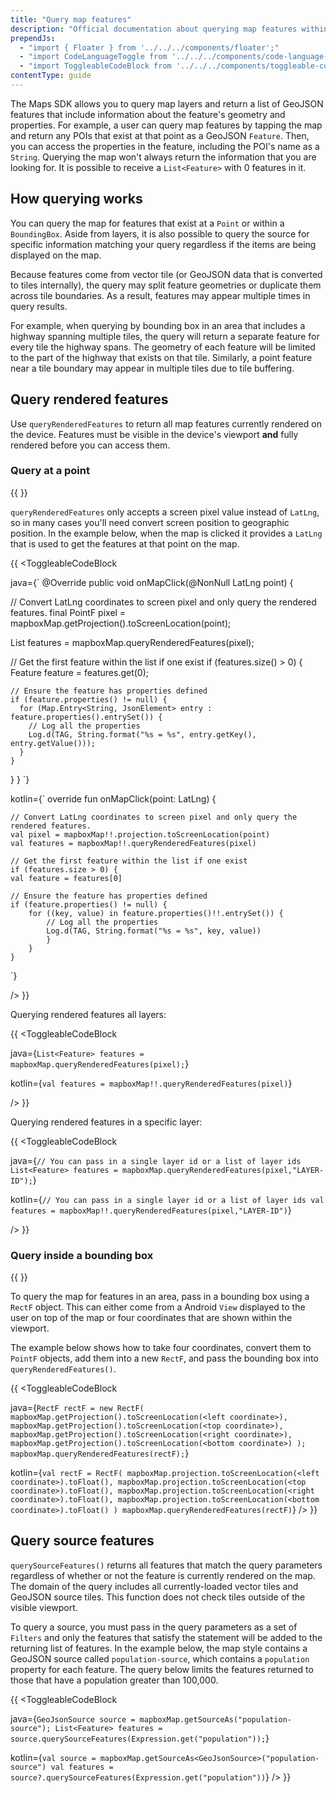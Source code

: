 ```yaml
---
title: "Query map features"
description: "Official documentation about querying map features within the Mapbox Maps SDK for Android. Discover how to retrieve information about a selected place of interest."
prependJs:
  - "import { Floater } from '../../../components/floater';"
  - "import CodeLanguageToggle from '../../../components/code-language-toggle';"
  - "import ToggleableCodeBlock from '../../../components/toggleable-code-block';"
contentType: guide
---
```


The Maps SDK allows you to query map layers and return a list of GeoJSON features that include information about the feature's geometry and properties. For example, a user can query map features by tapping the map and return any POIs that exist at that point as a GeoJSON `Feature`. Then, you can access the properties in the feature, including the POI's name as a `String`. Querying the map won't always return the information that you are looking for. It is possible to receive a `List<Feature>` with 0 features in it.

## How querying works

You can query the map for features that exist at a `Point` or within a `BoundingBox`. Aside from layers, it is also possible to query the source for specific information matching your query regardless if the items are being displayed on the map.

Because features come from vector tile (or GeoJSON data that is converted to tiles internally), the query may split feature geometries or duplicate them across tile boundaries. As a result, features may appear multiple times in query results.

For example, when querying by bounding box in an area that includes a highway spanning multiple tiles, the query will return a separate feature for every tile the highway spans. The geometry of each feature will be limited to the part of the highway that exists on that tile. Similarly, a point feature near a tile boundary may appear in multiple tiles due to tile buffering.


## Query rendered features

Use `queryRenderedFeatures` to return all map features currently rendered on the device. Features must be visible in the device's viewport **and** fully rendered before you can access them.

### Query at a point

{{
  <Floater
    url="https://docs.mapbox.com/android/maps/examples/query-a-map-feature/"
    title="Query at point"
    category="example"
    text="Query the rendered map to get the properties at a specific location."
  />
}}

`queryRenderedFeatures` only accepts a screen pixel value instead of `LatLng`, so in many cases you'll need convert screen position to geographic position. In the example below, when the map is clicked it provides a `LatLng` that is used to get the features at that point on the map.

{{
<CodeLanguageToggle id="query-features" />
<ToggleableCodeBlock

java={`
@Override
public void onMapClick(@NonNull LatLng point) {

  // Convert LatLng coordinates to screen pixel and only query the rendered features.
  final PointF pixel = mapboxMap.getProjection().toScreenLocation(point);

  List<Feature> features = mapboxMap.queryRenderedFeatures(pixel);

  // Get the first feature within the list if one exist
  if (features.size() > 0) {
    Feature feature = features.get(0);

    // Ensure the feature has properties defined
    if (feature.properties() != null) {
      for (Map.Entry<String, JsonElement> entry : feature.properties().entrySet()) {
        // Log all the properties
        Log.d(TAG, String.format("%s = %s", entry.getKey(), entry.getValue()));
      }
    }
  }
}
`}

kotlin={`
override fun onMapClick(point: LatLng) {

	// Convert LatLng coordinates to screen pixel and only query the rendered features.
	val pixel = mapboxMap!!.projection.toScreenLocation(point)
	val features = mapboxMap!!.queryRenderedFeatures(pixel)

	// Get the first feature within the list if one exist
	if (features.size > 0) {
	val feature = features[0]

	// Ensure the feature has properties defined
	if (feature.properties() != null) {
	    for ((key, value) in feature.properties()!!.entrySet()) {
	        // Log all the properties
	        Log.d(TAG, String.format("%s = %s", key, value))
			}
		}
	}
`}

/>
}}


Querying rendered features all layers:

{{
<CodeLanguageToggle id="query-method" />
<ToggleableCodeBlock

java={`
List<Feature> features = mapboxMap.queryRenderedFeatures(pixel);
`}

kotlin={`
val features = mapboxMap!!.queryRenderedFeatures(pixel)
`}

/>
}}

Querying rendered features in a specific layer:

{{
<CodeLanguageToggle id="query-method-with-layer-id" />
<ToggleableCodeBlock

java={`
// You can pass in a single layer id or a list of layer ids
List<Feature> features = mapboxMap.queryRenderedFeatures(pixel,"LAYER-ID");
`}

kotlin={`
// You can pass in a single layer id or a list of layer ids
val features = mapboxMap!!.queryRenderedFeatures(pixel,"LAYER-ID")
`}

/>
}}

### Query inside a bounding box

{{
  <Floater
    url="https://docs.mapbox.com/android/maps/examples/count-features-in-a-selected-area/"
    title="Query region"
    category="example"
    text="Query the rendered map to get the features found inside an Android view."
  />
}}

To query the map for features in an area, pass in a bounding box using a `RectF` object. This can either come from a Android `View` displayed to the user on top of the map or four coordinates that are shown within the viewport.

The example below shows how to take four coordinates, convert them to `PointF` objects, add them into a new `RectF`, and pass the bounding box into `queryRenderedFeatures()`.

{{
<CodeLanguageToggle id="rect-f" />
<ToggleableCodeBlock

java={`
RectF rectF = new RectF(
  mapboxMap.getProjection().toScreenLocation(<left coordinate>),
  mapboxMap.getProjection().toScreenLocation(<top coordinate>),
  mapboxMap.getProjection().toScreenLocation(<right coordinate>),
  mapboxMap.getProjection().toScreenLocation(<bottom coordinate>)
);
mapboxMap.queryRenderedFeatures(rectF);
`}

kotlin={`
val rectF = RectF(
	mapboxMap.projection.toScreenLocation(<left coordinate>).toFloat(),
	mapboxMap.projection.toScreenLocation(<top coordinate>).toFloat(),
	mapboxMap.projection.toScreenLocation(<right coordinate>).toFloat(),
	mapboxMap.projection.toScreenLocation(<bottom coordinate>).toFloat()
)
mapboxMap.queryRenderedFeatures(rectF)
`}
/>
}}

## Query source features

`querySourceFeatures()` returns all features that match the query parameters regardless of whether or not the feature is currently rendered on the map. The domain of the query includes all currently-loaded vector tiles and GeoJSON source tiles. This function does not check tiles outside of the visible viewport.

To query a source, you must pass in the query parameters as a set of `Filters` and only the features that satisfy the statement will be added to the returning list of features. In the example below, the map style contains a GeoJSON source called `population-source`, which contains a `population` property for each feature. The query below limits the features returned to those that have a population greater than 100,000.

{{
<CodeLanguageToggle id="query-source-features" />
<ToggleableCodeBlock

java={`
GeoJsonSource source = mapboxMap.getSourceAs("population-source");
List<Feature> features = source.querySourceFeatures(Expression.get("population"));
`}

kotlin={`
val source = mapboxMap.getSourceAs<GeoJsonSource>("population-source")
val features = source?.querySourceFeatures(Expression.get("population"))
`}
/>
}}
